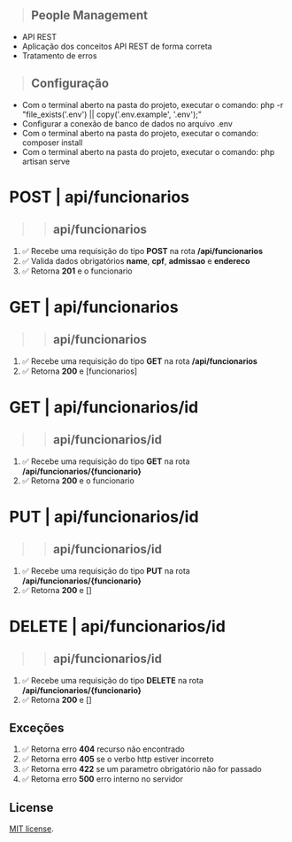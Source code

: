 > ## People Management

* API REST 
* Aplicação dos conceitos API REST de forma correta 
* Tratamento de erros 

> ## Configuração

* Com o terminal aberto na pasta do projeto, executar o comando: php -r "file_exists('.env') || copy('.env.example', '.env');"
* Configurar a conexão de banco de dados no arquivo .env
* Com o terminal aberto na pasta do projeto, executar o comando: composer install
* Com o terminal aberto na pasta do projeto, executar o comando: php artisan serve

# POST | api/funcionarios

>> ## api/funcionarios

1. ✅ Recebe uma requisição do tipo **POST** na rota **/api/funcionarios**
2. ✅ Valida dados obrigatórios **name**, **cpf**, **admissao** e **endereco**
3. ✅ Retorna **201** e o funcionario

# GET | api/funcionarios

>> ## api/funcionarios

1. ✅ Recebe uma requisição do tipo **GET** na rota **/api/funcionarios**
2. ✅ Retorna **200** e [funcionarios]

# GET | api/funcionarios/id

>> ## api/funcionarios/id

1. ✅ Recebe uma requisição do tipo **GET** na rota **/api/funcionarios/{funcionario}**
2. ✅ Retorna **200** e o funcionario

# PUT | api/funcionarios/id

>> ## api/funcionarios/id

1. ✅ Recebe uma requisição do tipo **PUT** na rota **/api/funcionarios/{funcionario}**
2. ✅ Retorna **200** e []

# DELETE | api/funcionarios/id

>> ## api/funcionarios/id

1. ✅ Recebe uma requisição do tipo **DELETE** na rota **/api/funcionarios/{funcionario}**
2. ✅ Retorna **200** e []

## Exceções

1. ✅ Retorna erro **404** recurso não encontrado
2. ✅ Retorna erro **405** se o verbo http estiver incorreto
3. ✅ Retorna erro **422** se um parametro obrigatório não for passado
4. ✅ Retorna erro **500** erro interno no servidor

## License

[MIT license](https://opensource.org/licenses/MIT).
